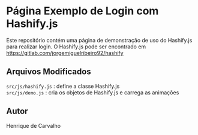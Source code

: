 # Página Exemplo de Login com Hashify.js

Este repositório contém uma página de demonstração de uso do Hashify.js para realizar login.
O Hashify.js pode ser encontrado em https://gitlab.com/jorgemiguelribeiro92/hashify

## Arquivos Modificados

`src/js/hashify.js` : define a classe Hashify.js <br>
`src/js/demo.js` : cria os objetos de Hashify.js e carrega as animações

## Autor
Henrique de Carvalho 
